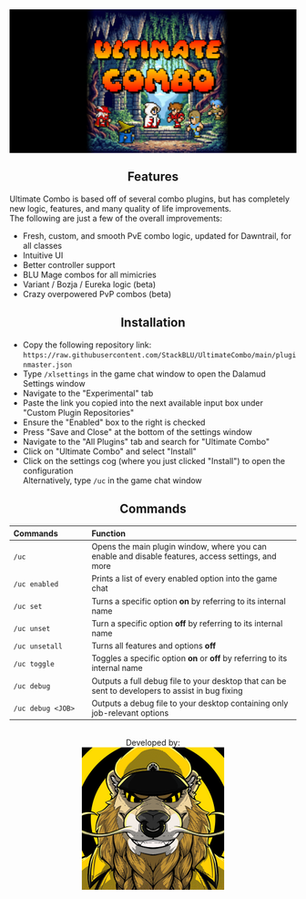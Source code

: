 <a href="https://github.com/StackBLU/UltimateCombo">
	<img src="/images/logoWide.png" width="800px" align="center"></img>
</a>

<h2 align="center">Features</h2>

Ultimate Combo is based off of several combo plugins, but has completely new logic, features, and many quality of life improvements.<br>
The following are just a few of the overall improvements:
* Fresh, custom, and smooth PvE combo logic, updated for Dawntrail, for all classes
* Intuitive UI
* Better controller support
* BLU Mage combos for all mimicries
* Variant / Bozja / Eureka logic (beta)
* Crazy overpowered PvP combos (beta)

<h2 align="center">Installation</h2>

* Copy the following repository link: <br>
`https://raw.githubusercontent.com/StackBLU/UltimateCombo/main/pluginmaster.json`
* Type `/xlsettings` in the game chat window to open the Dalamud Settings window
* Navigate to the "Experimental" tab
* Paste the link you copied into the next available input box under "Custom Plugin Repositories"
* Ensure the "Enabled" box to the right is checked
* Press "Save and Close" at the bottom of the settings window
* Navigate to the "All Plugins" tab and search for "Ultimate Combo"
* Click on "Ultimate Combo" and select "Install"
* Click on the settings cog (where you just clicked "Install") to open the configuration<br>
  Alternatively, type `/uc` in the game chat window

<h2 align="center">Commands</h2>

| **Commands**&nbsp;&nbsp;&nbsp;&nbsp;&nbsp;&nbsp;&nbsp;&nbsp;&nbsp;&nbsp;&nbsp;&nbsp; | **Function** |
| :-- | :-- |
| `/uc`| Opens the main plugin window, where you can enable and disable features, access settings, and more|
| `/uc enabled`| Prints a list of every enabled option into the game chat|
| `/uc set`| Turns a specific option **on** by referring to its internal name|
| `/uc unset`| Turn a specific option **off** by referring to its internal name|
| `/uc unsetall`| Turns all features and options **off**|
| `/uc toggle`| Toggles a specific option **on** or **off** by referring to its internal name|
| `/uc debug`| Outputs a full debug file to your desktop that can be sent to developers to assist in bug fixing|
| `/uc debug <JOB>`| Outputs a debug file to your desktop containing only job-relevant options|

<p align="center"><br>
	Developed by:<br>
	<a href="https://github.com/StackBLU"><img align="center" src="/images/stack.gif" width="250"</img></a>
</p>